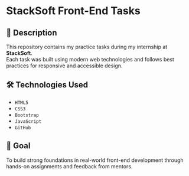 # StackSoft Front-End Tasks

## 📝 Description  
This repository contains my practice tasks during my internship at **StackSoft**.  
Each task was built using modern web technologies and follows best practices for responsive and accessible design.

## 🛠️ Technologies Used  
- `HTML5`  
- `CSS3`  
- `Bootstrap`  
- `JavaScript`  
- `GitHub`

## 🚀 Goal  
To build strong foundations in real-world front-end development through hands-on assignments and feedback from mentors.
